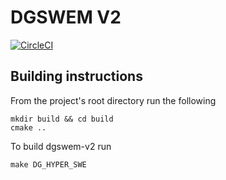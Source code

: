# DGSWEM V2
[![CircleCI](https://circleci.com/gh/UT-CHG/dgswemv2.svg?style=svg)](https://circleci.com/gh/UT-CHG/dgswemv2)

## Building instructions

From the project's root directory run the following

    mkdir build && cd build
    cmake ..

To build dgswem-v2 run

    make DG_HYPER_SWE